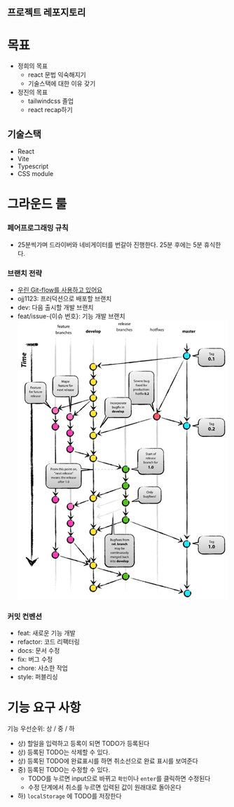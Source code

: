 ## 프로젝트 레포지토리
# 목표
- 정희의 목표
	- react 문법 익숙해지기
	- 기술스택에 대한 이유 갖기
- 정진의 목표
	- tailwindcss 졸업
	- react recap하기

## 기술스택
- React
- Vite
- Typescript
- CSS module

# 그라운드 룰

### 페어프로그래밍 규칙
- 25분씩가며 드라이버와 네비게이터를 번갈아 진행한다. 25분 후에는 5분 휴식한다.

### 브랜치 전략
- [우린 Git-flow를 사용하고 있어요](https://techblog.woowahan.com/2553/)
- ojj1123: 프러덕션으로 배포할 브랜치
- dev: 다음 출시할 개발 브랜치
- feat/issue-{이슈 번호}: 기능 개발 브랜치
![](../images/Pasted%20image%2020240115174048.png)

### 커밋 컨벤션
- feat: 새로운 기능 개발
- refactor: 코드 리팩터링
- docs: 문서 수정
- fix: 버그 수정
- chore: 사소한 작업
- style: 퍼블리싱

# 기능 요구 사항
기능 우선순위: 상 / 중 / 하

- 상) 할일을 입력하고 등록이 되면 TODO가 등록된다
- 상) 등록된 TODO는 삭제할 수 있다.
- 상) 등록된 TODO에 완료표시를 하면 취소선으로 완료 표시를 보여준다
- 중) 등록된 TODO는 수정할 수 있다.
	- TODO를 누르면 input으로 바뀌고 `확인`이나 `enter`를 클릭하면 수정된다
	- 수정 단계에서 취소를 누르면 입력된 값이 원래대로 돌아온다
- 하) `localStorage` 에 TODO를 저장한다

